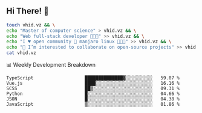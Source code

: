 ## Hi There! 👋

```sh
touch vhid.vz && \
echo "Master of computer science" > vhid.vz && \
echo "Web full-stack developer 🙈🙉🙊" >> vhid.vz && \
echo "I ♥️ open community 🎯 manjaro linux 🎉🐍🥳" >> vhid.vz && \
echo "👯 I’m interested to collaborate on open-source projects" >> vhid.vz && \
cat vhid.vz
```
:bar_chart: Weekly Development Breakdown

<!--START_SECTION:waka-->

```text
TypeScript                   ██████████████▓░░░░░░░░░░   59.07 %
Vue.js                       ████░░░░░░░░░░░░░░░░░░░░░   16.16 %
SCSS                         ██▒░░░░░░░░░░░░░░░░░░░░░░   09.31 %
Python                       █░░░░░░░░░░░░░░░░░░░░░░░░   04.66 %
JSON                         █░░░░░░░░░░░░░░░░░░░░░░░░   04.38 %
JavaScript                   ▒░░░░░░░░░░░░░░░░░░░░░░░░   01.86 %
```

<!--END_SECTION:waka-->
